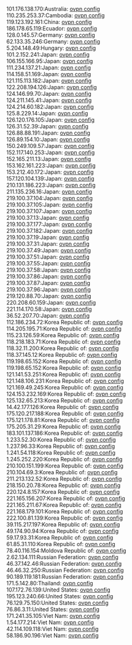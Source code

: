 101.176.138.170:Australia: [ovpn config](vpn/101_176_138_170.ovpn)  
110.235.253.37:Cambodia: [ovpn config](vpn/110_235_253_37.ovpn)  
119.123.192.161:China: [ovpn config](vpn/119_123_192_161.ovpn)  
186.178.65.119:Ecuador: [ovpn config](vpn/186_178_65_119.ovpn)  
128.0.145.57:Germany: [ovpn config](vpn/128_0_145_57.ovpn)  
62.133.35.246:Germany: [ovpn config](vpn/62_133_35_246.ovpn)  
5.204.148.49:Hungary: [ovpn config](vpn/5_204_148_49.ovpn)  
101.2.152.241:Japan: [ovpn config](vpn/101_2_152_241.ovpn)  
106.155.166.95:Japan: [ovpn config](vpn/106_155_166_95.ovpn)  
111.234.137.21:Japan: [ovpn config](vpn/111_234_137_21.ovpn)  
114.158.51.169:Japan: [ovpn config](vpn/114_158_51_169.ovpn)  
121.115.113.182:Japan: [ovpn config](vpn/121_115_113_182.ovpn)  
122.208.194.126:Japan: [ovpn config](vpn/122_208_194_126.ovpn)  
124.146.99.70:Japan: [ovpn config](vpn/124_146_99_70.ovpn)  
124.211.145.41:Japan: [ovpn config](vpn/124_211_145_41.ovpn)  
124.214.60.182:Japan: [ovpn config](vpn/124_214_60_182.ovpn)  
125.8.229.14:Japan: [ovpn config](vpn/125_8_229_14.ovpn)  
126.120.176.105:Japan: [ovpn config](vpn/126_120_176_105.ovpn)  
126.31.52.39:Japan: [ovpn config](vpn/126_31_52_39.ovpn)  
126.88.88.191:Japan: [ovpn config](vpn/126_88_88_191.ovpn)  
126.89.154.10:Japan: [ovpn config](vpn/126_89_154_10.ovpn)  
150.249.109.57:Japan: [ovpn config](vpn/150_249_109_57.ovpn)  
152.117.140.253:Japan: [ovpn config](vpn/152_117_140_253.ovpn)  
152.165.211.13:Japan: [ovpn config](vpn/152_165_211_13.ovpn)  
153.162.161.223:Japan: [ovpn config](vpn/153_162_161_223.ovpn)  
153.212.40.172:Japan: [ovpn config](vpn/153_212_40_172.ovpn)  
157.120.104.139:Japan: [ovpn config](vpn/157_120_104_139.ovpn)  
210.131.186.223:Japan: [ovpn config](vpn/210_131_186_223.ovpn)  
211.135.236.16:Japan: [ovpn config](vpn/211_135_236_16.ovpn)  
219.100.37.104:Japan: [ovpn config](vpn/219_100_37_104.ovpn)  
219.100.37.105:Japan: [ovpn config](vpn/219_100_37_105.ovpn)  
219.100.37.107:Japan: [ovpn config](vpn/219_100_37_107.ovpn)  
219.100.37.13:Japan: [ovpn config](vpn/219_100_37_13.ovpn)  
219.100.37.177:Japan: [ovpn config](vpn/219_100_37_177.ovpn)  
219.100.37.182:Japan: [ovpn config](vpn/219_100_37_182.ovpn)  
219.100.37.19:Japan: [ovpn config](vpn/219_100_37_19.ovpn)  
219.100.37.31:Japan: [ovpn config](vpn/219_100_37_31.ovpn)  
219.100.37.49:Japan: [ovpn config](vpn/219_100_37_49.ovpn)  
219.100.37.51:Japan: [ovpn config](vpn/219_100_37_51.ovpn)  
219.100.37.55:Japan: [ovpn config](vpn/219_100_37_55.ovpn)  
219.100.37.58:Japan: [ovpn config](vpn/219_100_37_58.ovpn)  
219.100.37.86:Japan: [ovpn config](vpn/219_100_37_86.ovpn)  
219.100.37.87:Japan: [ovpn config](vpn/219_100_37_87.ovpn)  
219.100.37.96:Japan: [ovpn config](vpn/219_100_37_96.ovpn)  
219.120.88.70:Japan: [ovpn config](vpn/219_120_88_70.ovpn)  
220.208.60.159:Japan: [ovpn config](vpn/220_208_60_159.ovpn)  
221.114.170.58:Japan: [ovpn config](vpn/221_114_170_58.ovpn)  
36.52.207.70:Japan: [ovpn config](vpn/36_52_207_70.ovpn)  
112.186.234.72:Korea Republic of: [ovpn config](vpn/112_186_234_72.ovpn)  
114.205.195.71:Korea Republic of: [ovpn config](vpn/114_205_195_71.ovpn)  
115.23.126.59:Korea Republic of: [ovpn config](vpn/115_23_126_59.ovpn)  
118.218.183.71:Korea Republic of: [ovpn config](vpn/118_218_183_71.ovpn)  
118.32.11.200:Korea Republic of: [ovpn config](vpn/118_32_11_200.ovpn)  
118.37.145.12:Korea Republic of: [ovpn config](vpn/118_37_145_12.ovpn)  
119.198.65.152:Korea Republic of: [ovpn config](vpn/119_198_65_152.ovpn)  
119.198.65.152:Korea Republic of: [ovpn config](vpn/119_198_65_152.ovpn)  
121.141.53.251:Korea Republic of: [ovpn config](vpn/121_141_53_251.ovpn)  
121.148.106.231:Korea Republic of: [ovpn config](vpn/121_148_106_231.ovpn)  
121.169.49.245:Korea Republic of: [ovpn config](vpn/121_169_49_245.ovpn)  
124.153.232.169:Korea Republic of: [ovpn config](vpn/124_153_232_169.ovpn)  
125.132.65.213:Korea Republic of: [ovpn config](vpn/125_132_65_213.ovpn)  
14.42.177.126:Korea Republic of: [ovpn config](vpn/14_42_177_126.ovpn)  
175.120.217.188:Korea Republic of: [ovpn config](vpn/175_120_217_188.ovpn)  
175.121.178.81:Korea Republic of: [ovpn config](vpn/175_121_178_81.ovpn)  
175.205.31.29:Korea Republic of: [ovpn config](vpn/175_205_31_29.ovpn)  
183.101.137.186:Korea Republic of: [ovpn config](vpn/183_101_137_186.ovpn)  
1.233.52.30:Korea Republic of: [ovpn config](vpn/1_233_52_30.ovpn)  
1.237.96.33:Korea Republic of: [ovpn config](vpn/1_237_96_33.ovpn)  
1.241.54.118:Korea Republic of: [ovpn config](vpn/1_241_54_118.ovpn)  
1.245.252.220:Korea Republic of: [ovpn config](vpn/1_245_252_220.ovpn)  
210.100.151.199:Korea Republic of: [ovpn config](vpn/210_100_151_199.ovpn)  
210.104.69.3:Korea Republic of: [ovpn config](vpn/210_104_69_3.ovpn)  
211.213.132.52:Korea Republic of: [ovpn config](vpn/211_213_132_52.ovpn)  
218.150.20.78:Korea Republic of: [ovpn config](vpn/218_150_20_78.ovpn)  
220.124.8.157:Korea Republic of: [ovpn config](vpn/220_124_8_157.ovpn)  
221.165.156.207:Korea Republic of: [ovpn config](vpn/221_165_156_207.ovpn)  
221.165.211.67:Korea Republic of: [ovpn config](vpn/221_165_211_67.ovpn)  
221.168.179.101:Korea Republic of: [ovpn config](vpn/221_168_179_101.ovpn)  
222.100.81.139:Korea Republic of: [ovpn config](vpn/222_100_81_139.ovpn)  
39.115.217.197:Korea Republic of: [ovpn config](vpn/39_115_217_197.ovpn)  
49.174.90.94:Korea Republic of: [ovpn config](vpn/49_174_90_94.ovpn)  
59.17.93.31:Korea Republic of: [ovpn config](vpn/59_17_93_31.ovpn)  
61.85.31.110:Korea Republic of: [ovpn config](vpn/61_85_31_110.ovpn)  
78.40.116.154:Moldova Republic of: [ovpn config](vpn/78_40_116_154.ovpn)  
2.62.134.111:Russian Federation: [ovpn config](vpn/2_62_134_111.ovpn)  
46.37.142.46:Russian Federation: [ovpn config](vpn/46_37_142_46.ovpn)  
46.46.32.250:Russian Federation: [ovpn config](vpn/46_46_32_250.ovpn)  
90.189.119.181:Russian Federation: [ovpn config](vpn/90_189_119_181.ovpn)  
171.5.142.80:Thailand: [ovpn config](vpn/171_5_142_80.ovpn)  
107.172.76.139:United States: [ovpn config](vpn/107_172_76_139.ovpn)  
195.123.240.66:United States: [ovpn config](vpn/195_123_240_66.ovpn)  
76.129.75.150:United States: [ovpn config](vpn/76_129_75_150.ovpn)  
76.86.3.11:United States: [ovpn config](vpn/76_86_3_11.ovpn)  
171.241.35.105:Viet Nam: [ovpn config](vpn/171_241_35_105.ovpn)  
1.54.177.214:Viet Nam: [ovpn config](vpn/1_54_177_214.ovpn)  
42.114.109.118:Viet Nam: [ovpn config](vpn/42_114_109_118.ovpn)  
58.186.90.196:Viet Nam: [ovpn config](vpn/58_186_90_196.ovpn)  
